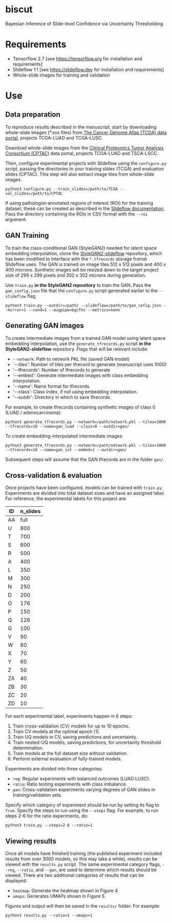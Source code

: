 # biscut
Bayesian Inference of Slide-level Confidence via Uncertainty Thresholding

# Requirements
- Tensorflow 2.7 [see https://tensorflow.org for installation and requirements]
- Slideflow 1.1 [see https://slideflow.dev for installation and requirements]
- Whole-slide images for training and validation

# Use

## Data preparation
To reproduce results described in the manuscript, start by downloading whole-slide images (\*.svs files) from [The Cancer Genome Atlas (TCGA) data portal](https://portal.gdc.cancer.gov/), projects TCGA-LUAD and TCGA-LUSC.

Download whole-slide images from the [Clinical Proteomics Tumor Analysis Consortium (CPTAC)](https://proteomics.cancer.gov/data-portal) data portal, projects TCGA-LUAD and TSCA-LSCC.

Then, configure experimental projects with Slideflow using the `configure.py` script, passing the directories to your training slides (TCGA) and evaluation slides (CPTAC). This step will also extract image tiles from whole-slide images.

```
python3 configure.py --train_slides=/path/to/TCGA --val_slides=/path/to/CPTAC
```

If using pathologist-annotated regions of interest (ROI) for the training dataset, these can be created as described in the [Slideflow documentation](https://slideflow.dev/pipeline.html). Pass the directory containing the ROIs in CSV format with the `--roi` argument.

## GAN Training
To train the class-conditional GAN (StyleGAN2) needed for latent space embedding interpolation, clone the [StyleGAN2-slideflow](https://github.com/jamesdolezal/stylegan2-slideflow) repository, which has been modified to interface with the `*.tfrecords` storage fromat Slideflow uses. The GAN is trained on image tiles 512 x 512 pixels and 400 x 400 microns. Synthetic images will be resized down to the target project size of 299 x 299 pixels and 302 x 302 microns during generation.

Use `train.py` **in the StyleGAN2 repository** to train the GAN. Pass the `gan_config.json` file that the `configure.py` script generated earlier to the `--slideflow` flag.

```
python3 train.py --outdir=/path/ --slideflow=/path/to/gan_cofig.json --mirror=1 --cond=1 --augpipe=bgcfnc --metrics=none
```

## Generating GAN images
To create intermediate images from a trained GAN model using latent space embedding interpolation, use the `generate_tfrecords.py` script **in the StyleGAN2-slideflow** repository. Flags that will be relevant include:

- `--network`: Path to network PKL file (saved GAN model)
- `--tiles': Number of tiles per tfrecord to generate (manuscript uses 1000)
- '--tfrecords': Number of tfrecords to generate
- '--embed': Generate intermediate images with class embedding interpolation.
- '--name': Name format for tfrecords.
- '--class': Class index, if not using embedding interpolation.
- '--outdir': Directory in which to save tfrecords.

For example, to create tfrecords containing synthetic images of class 0 (LUAD / adenocarcinoma):

```
python3 generate_tfrecords.py --network=/path/network.pkl --tiles=1000 --tfrecords=10 --name=gan_luad --class=0 --outdir=gan/
```

To create embedding-interpolated intermediate images:

```
python3 generate_tfrecords.py --network=/path/network.pkl --tiles=1000 --tfrecords=10 --name=gan_int --embed=1 --outdir=gan/
```

Subsequent steps will assume that the GAN tfrecords are in the folder `gan/`.


## Cross-validation & evaluation
Once projects have been configured, models can be trained with `train.py`. Experiments are divided into total dataset sizes and have an assigned label. For reference, the experimental labels for this project are:

| ID | n_slides |
|----|----------|
| AA | full     |
| U  | 800      |
| T  | 700      |
| S  | 600      |
| R  | 500      |
| A  | 400      |
| L  | 350      |
| M  | 300      |
| N  | 250      |
| D  | 200      |
| O  | 176      |
| P  | 150      |
| Q  | 126      |
| G  | 100      |
| V  | 90       |
| W  | 80       |
| X  | 70       |
| Y  | 60       |
| Z  | 50       |
| ZA | 40       |
| ZB | 30       |
| ZC | 20       |
| ZD | 10       |

For each experimental label, experiments happen in 6 steps:

1. Train cross-validation (CV) models for up to 10 epochs.
2. Train CV models at the optimal epoch (1).
3. Train UQ models in CV, saving predictions and uncertainty.
4. Train nested-UQ models, saving predictions, for uncertainty threshold determination.
5. Train models at the full dataset size without validation.
6. Perform external evaluation of fully-trained models.

Experiments are divided into three categories:

- `reg`: Regular experiments with balanced outcomes (LUAD:LUSC).
- `ratio`: Ratio testing experiments with class imbalance.
- `gan`: Cross-validation experiments varying degrees of GAN slides in training/validation sets.

Specify which category of experiment should be run by setting its flag to `True`. Specify the steps to run using the `--steps` flag. For example, to run steps 2-6 for the ratio experiments, do:

```
python3 train.py --steps=2-6 --ratio=1
```

## Viewing results

Once all models have finished training (the published experiment included results from over 3000 models, so this may take a while), results can be viewed with the `results.py` script. The same experimental category flags, `--reg`, `--ratio`, and `--gan`, are used to determine which results should be viewed. There are two additional categories of results that can be displayed:

- `heatmap`: Generate the heatmap shown in Figure 4.
- `umaps`: Generates UMAPs shown in Figure 5.

Figures and output will then be saved in the `results/` folder. For example:

```
python3 results.py --ratio=1 --umaps=1
```
